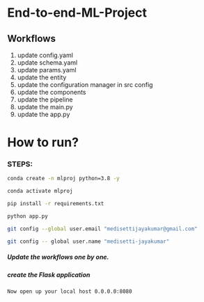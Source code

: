 # End-to-end-ML-Project


## Workflows

1. update config.yaml
2. update schema.yaml
3. update params.yaml
4. update the entity 
5. update the configuration manager in src config
6. update the components
7. update the pipeline
8. update the main.py
9. update the app.py

# How to run?
### STEPS:


```bash
conda create -n mlproj python=3.8 -y 
```

```bash
conda activate mlproj
```


```bash
pip install -r requirements.txt
```

```bash
python app.py
```

````bash
git config --global user.email "medisettijayakumar@gmail.com"

git config -- global user.name "medisetti-jayakumar"
````

##### Update the workflows one by one.

##### create the Flask application

```bash
Now open up your local host 0.0.0.0:8080
```
